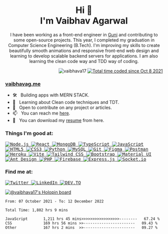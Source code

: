<h1 align="center">Hi 👋
<br/>
 I'm Vaibhav Agarwal</h1>
 <p align="center">I have been working as a front-end engineer in <a href="https://gunisms.com.au" target="_blank">Guni</a> and contributing to some open-source projects.
This year, I completed my graduation in Computer Science Engineering (B.Tech). I'm improving my skills to create beautifully smooth animations and responsive front-end web design and learning to develop scalable backend servers for applications. I am also learning the clean code way and TDD way of coding.</p>

<p align="right"> <img src="https://komarev.com/ghpvc/?username=maithrivh&label=Profile%20views&color=0e75b6&style=flat" alt="vaibhava17" /> 
<a href="https://wakatime.com/@cab027d5-8b43-4899-8312-4f5dd5018bc9"><img src="https://wakatime.com/badge/user/cab027d5-8b43-4899-8312-4f5dd5018bc9.svg" alt="Total time coded since Oct 8 2021" /></a>
</p>

<h3 align="left"><a href="https://vaibhava17.github.io" target="_blank">vaibhavag.me</a></h3>

<ul>
  <li> 🛠 &nbsp; Building apps with MERN STACK.</li>
  <li> 🚀 &nbsp; Learning about Clean code techniques and TDT.</li>
  <li> 👯 &nbsp; Open to contribute on any project or articles.</li>  
  <li> 📫 &nbsp; You can reach me <a href="mailto:vaibhav@guni.au" target="_blank">here</a>.</li>
  <li> 📝 &nbsp; You can download my <a href="https://github.com/vaibhava17/vaibhava17/blob/main/resume.pdf" target="_blank">resume</a> from here.</li>
</ul>

<h3 align="left">Things I'm good at:</h3>
<p align="left">
  <samp>
<!-- nodejs -->
<a href="https://nodejs.org/en/">
  <img src="https://img.shields.io/badge/Node.js-43853D?style=for-the-badge&logo=node.js&logoColor=white" alt="Node.js" width="auto" height="auto"> 
</a>
<!-- react -->
<a href="https://reactjs.org/">
  <img src="https://img.shields.io/badge/React-20232A?style=for-the-badge&logo=react&logoColor=61DAFB" alt="React" width="auto" height="auto">
</a>
<!-- mongodb -->
<a href="https://www.mongodb.com/">
  <img src="https://img.shields.io/badge/MongoDB-4EA94B?style=for-the-badge&logo=mongodb&logoColor=white" alt="MongoDB" width="auto" height="auto">
</a>
<!-- typescript -->
<a href="https://www.typescriptlang.org/">
  <img src="https://img.shields.io/badge/TypeScript-007ACC?style=for-the-badge&logo=typescript&logoColor=white" alt="TypeScript" width="auto" height="auto">
</a>
<!-- javascript -->
<a href="https://www.javascript.com/">
  <img src="https://img.shields.io/badge/JavaScript-F7DF1E?style=for-the-badge&logo=javascript&logoColor=black" alt="JavaScript" width="auto" height="auto">
</a>
<!-- html -->
<a href="https://www.w3.org/html/">
  <img src="https://img.shields.io/badge/HTML5-E34F26?style=for-the-badge&logo=html5&logoColor=white" alt="HTML5" width="auto" height="auto">
</a>
<!-- css -->
<a href="https://www.w3schools.com/css/">
  <img src="https://img.shields.io/badge/CSS3-1572B6?style=for-the-badge&logo=css3&logoColor=white" alt="CSS3" width="auto" height="auto">
</a>
<!-- python -->
<a href="https://www.python.org/">
  <img src="https://img.shields.io/badge/Python-3776AB?style=for-the-badge&logo=python&logoColor=white" alt="Python" width="auto" height="auto">
</a>
<!-- mysql -->
<a href="https://www.mysql.com/">
  <img src="https://img.shields.io/badge/MySQL-00000F?style=for-the-badge&logo=mysql&logoColor=white" alt="MySQL" width="auto" height="auto">
</a>
<!-- git -->
<a href="https://git-scm.com/">
  <img src="https://img.shields.io/badge/Git-F05032?style=for-the-badge&logo=git&logoColor=white" alt="Git" width="auto" height="auto">
</a>
<!-- figma -->
<a href="https://www.figma.com/">
  <img src="https://img.shields.io/badge/Figma-F24E1E?style=for-the-badge&logo=figma&logoColor=white" alt="Figma" width="auto" height="auto">
</a>
<!-- postman -->
<a href="https://www.postman.com/">
  <img src="https://img.shields.io/badge/Postman-FF6C37?style=for-the-badge&logo=postman&logoColor=white" alt="Postman" width="auto" height="auto">
</a>
<!-- heroku -->
<a href="https://www.heroku.com/">
  <img src="https://img.shields.io/badge/Heroku-430098?style=for-the-badge&logo=heroku&logoColor=white" alt="Heroku" width="auto" height="auto">
</a>
<!-- vite -->
<a href="https://vitejs.dev/">
  <img src="https://img.shields.io/badge/Vite-646CFF?style=for-the-badge&logo=vite&logoColor=white" alt="Vite" width="auto" height="auto">
</a>
<!-- tailwind -->
<a href="https://tailwindcss.com/">
  <img src="https://img.shields.io/badge/Tailwind_CSS-38B2AC?style=for-the-badge&logo=tailwind-css&logoColor=white" alt="Tailwind CSS" width="auto" height="auto">
</a>
<!-- bootstrap -->
<a href="https://getbootstrap.com/">
  <img src="https://img.shields.io/badge/Bootstrap-563D7C?style=for-the-badge&logo=bootstrap&logoColor=white" alt="Bootstrap" width="auto" height="auto">
</a>
<!-- material ui -->
<a href="https://material-ui.com/">
  <img src="https://img.shields.io/badge/Material--UI-0081CB?style=for-the-badge&logo=material-ui&logoColor=white" alt="Material UI" width="auto" height="auto">
</a>
<!-- ant design -->
<a href="https://ant.design/">
  <img src="https://img.shields.io/badge/Ant%20Design-0170FE?style=for-the-badge&logo=ant-design&logoColor=white" alt="Ant Design" width="auto" height="auto">
</a>
<!-- php -->
<a href="https://www.php.net/">
  <img src="https://img.shields.io/badge/PHP-777BB4?style=for-the-badge&logo=php&logoColor=white" alt="PHP" width="auto" height="auto">
</a>
<!-- firebase -->
<a href="https://firebase.google.com/">
  <img src="https://img.shields.io/badge/Firebase-FFCA28?style=for-the-badge&logo=firebase&logoColor=black" alt="Firebase" width="auto" height="auto">
</a>
<!-- expressjs -->
<a href="https://expressjs.com/">
  <img src="https://img.shields.io/badge/Express.js-404D59?style=for-the-badge" alt="Express.js" width="auto" height="auto">
</a>
<!-- socket io -->
<a href="https://socket.io/">
  <img src="https://img.shields.io/badge/Socket.io-010101?style=for-the-badge&logo=socket.io&logoColor=white" alt="Socket.io" width="auto" height="auto">
</a>
  </samp>
</p>

<h3 align="left">Find me at:</h3>
<p align="left">
  <samp>
  <!-- twitter -->
  <a href="https://twitter.com/_vaibhava__">
    <img src="https://img.shields.io/badge/Twitter-1DA1F2?style=for-the-badge&logo=twitter&logoColor=white" alt="Twitter" width="auto" height="auto">
  </a>
  <!-- linkedin -->
  <a href="https://www.linkedin.com/in/vaibhava17/">
    <img src="https://img.shields.io/badge/LinkedIn-0077B5?style=for-the-badge&logo=linkedin&logoColor=white" alt="LinkedIn" width="auto" height="auto">
  </a>
  <!-- devto -->
  <a href="https://dev.to/vaibhava17">
    <img src="https://img.shields.io/badge/DEV.TO-0A0A0A?style=for-the-badge&logo=dev.to&logoColor=white" alt="DEV.TO" width="auto" height="auto">
  </a>
</samp>
</p>

[![@vaibhava17's Holopin board](https://holopin.me/vaibhava17)](https://holopin.io/@vaibhava17)

<!--![Vaibhav's Github Stats](https://github-readme-stats.vercel.app/api?username=vaibhava17&show_icons=true) -->

<!--START_SECTION:waka-->

```text
From: 07 October 2021 - To: 12 December 2022

Total Time: 1,802 hrs 9 mins

JavaScript       1,211 hrs 45 mins>>>>>>>>>>>>>>>>>--------   67.24 %
CSS              169 hrs 56 mins >>-----------------------   09.43 %
Other            167 hrs 2 mins  >>-----------------------   09.27 %
```

<!--END_SECTION:waka-->

